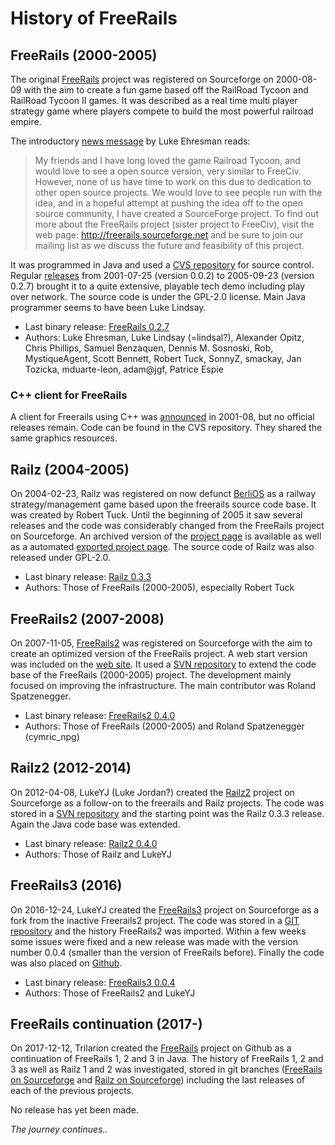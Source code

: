 # History of FreeRails

## FreeRails (2000-2005)

The original [FreeRails](https://sourceforge.net/projects/freerails/) project was registered on Sourceforge on 2000-08-09
with the aim to create a fun game based off the RailRoad Tycoon and RailRoad Tycoon II games.
It was described as a real time multi player strategy game where players compete to build the most powerful railroad empire.

The introductory [news message](https://sourceforge.net/p/freerails/news/2000/08/freerails-sister-project-of-freeciv/)
by Luke Ehresman reads:

> My friends and I have long loved the game Railroad Tycoon, and would love to see a open source version, very similar to FreeCiv.
> However, none of us have time to work on this due to dedication to other open source projects.
> We would love to see people run with the idea, and in a hopeful attempt at pushing the idea off to the open source community,
> I have created a SourceForge project. To find out more about the FreeRails project (sister project to FreeCiv),
> visit the web page: http://freerails.sourceforge.net and be sure to join our mailing list as we discuss the future and feasibility of this project.

It was programmed in Java
and used a [CVS repository](http://freerails.cvs.sourceforge.net/) for source control. Regular
[releases](https://sourceforge.net/projects/freerails/files/jfreerails/) from 2001-07-25 (version 0.0.2) to
2005-09-23 (version 0.2.7) brought it to a quite extensive, playable tech demo including play over network.
The source code is under the GPL-2.0 license. Main Java programmer seems to have been Luke Lindsay.

- Last binary release: [FreeRails 0.2.7](https://sourceforge.net/projects/freerails/files/jfreerails/0.2.7/)
- Authors: Luke Ehresman, Luke Lindsay (=lindsal?), Alexander Opitz, Chris Phillips, Samuel Benzaquen,
Dennis M. Sosnoski, Rob, MystiqueAgent, Scott Bennett, Robert Tuck, SonnyZ, smackay, Jan Tozicka, mduarte-leon,
adam@jgf, Patrice Espie

### C++ client for FreeRails

A client for Freerails using C++  was [announced](https://sourceforge.net/p/freerails/news/2001/08/freerails-status-update/)
in 2001-08, but no official releases remain. Code can be found in the CVS repository. They shared the same graphics
resources.


## Railz (2004-2005)

On 2004-02-23, Railz was registered on now defunct [BerliOS](https://en.wikipedia.org/wiki/BerliOS) as a railway
strategy/management game based upon the freerails source code base. It was created by Robert Tuck. Until the beginning
of 2005 it saw several releases and the code was considerably changed from the FreeRails project on Sourceforge.
An archived version of the [project page](https://web.archive.org/web/20140328214257/http://developer.berlios.de/projects/railz/)
is available as well as a automated [exported project page](https://sourceforge.net/projects/railz.berlios/). The source
code of Railz was also released under GPL-2.0.

- Last binary release: [Railz 0.3.3](https://sourceforge.net/projects/railz.berlios/files/)
- Authors: Those of FreeRails (2000-2005), especially Robert Tuck

## FreeRails2 (2007-2008)

On 2007-11-05, [FreeRails2](https://sourceforge.net/projects/freerails2) was registered on Sourceforge with the aim to
create an optimized version of the FreeRails project. A web start version was included on the [web site](http://freerails2.sourceforge.net/).
It used a [SVN repository](https://sourceforge.net/p/freerails2/code/HEAD/tree/) to extend the code base of the FreeRails (2000-2005)
project. The development mainly focused on improving the infrastructure. The main contributor was Roland Spatzenegger.

- Last binary release: [FreeRails2 0.4.0](https://sourceforge.net/projects/freerails2/files/freerails2/v0.4.0/)
- Authors: Those of FreeRails (2000-2005) and Roland Spatzenegger (cymric_npg)

## Railz2 (2012-2014)

On 2012-04-08, LukeYJ (Luke Jordan?) created the [Railz2](https://sourceforge.net/projects/railz2/) project on Sourceforge as a
follow-on to the freerails and Railz projects. The code was stored in a [SVN repository](https://sourceforge.net/p/railz2/code/HEAD/tree/)
and the starting point was the Railz 0.3.3 release. Again the Java code base was extended. 

- Last binary release: [Railz2 0.4.0](https://sourceforge.net/projects/railz2/files/)
- Authors: Those of Railz and LukeYJ 

## FreeRails3 (2016)

On 2016-12-24, LukeYJ created the [FreeRails3](https://sourceforge.net/projects/freerails3/) project on Sourceforge as
a fork from the inactive Freerails2 project. The code was stored in a [GIT repository](https://sourceforge.net/p/freerails3/code/ci/master/tree/)
and the history FreeRails2 was imported. Within a few weeks some issues were fixed and a new release was made
with the version number 0.0.4 (smaller than the version of FreeRails before). Finally the code was also placed on [Github](https://github.com/lukeyj13/freerails3).

- Last binary release: [FreeRails3 0.0.4](https://sourceforge.net/projects/freerails3/files/release-0.0.4/)
- Authors: Those of FreeRails2 and LukeYJ

## FreeRails continuation (2017-)

On 2017-12-12, Trilarion created the [FreeRails](https://github.com/Trilarion/freerails) project on Github as a continuation
of FreeRails 1, 2 and 3 in Java. The history of FreeRails 1, 2 and 3 as well as Railz 1 and 2 was investigated, stored in git
branches ([FreeRails on Sourceforge](https://github.com/Trilarion/freerails/tree/freerails_sourceforge) and [Railz on Sourceforge](https://github.com/Trilarion/freerails/tree/railz_sourceforge))
including the last releases of each of the previous projects.

No release has yet been made.

_The journey continues.._